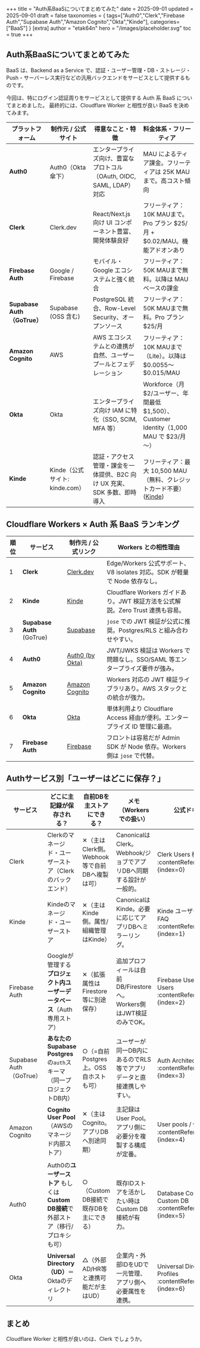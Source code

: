 +++
title = "Auth系BaaSについてまとめてみた"
date = 2025-09-01
updated = 2025-09-01
draft = false
taxonomies = { tags=["Auth0","Clerk","Firebase Auth","Supabase Auth","Amazon Cognito","Okta","Kinde"], categories=["BaaS"] }
[extra]
author = "etak64n"
hero = "/images/placeholder.svg"
toc = true
+++

## Auth系BaaSについてまとめてみた
BaaS は、Backend as a Service で、認証・ユーザー管理・DB・ストレージ・Push・サーバーレス実行などの汎用バックエンドをサービスとして提供するものです。

今回は、特にログイン認証周りをサービスとして提供する Auth 系 BaaS についてまとめました。
最終的には、Cloudflare Worker と相性が良い BaaS を決めてみます。

| プラットフォーム                  | 制作元 / 公式サイト             | 得意なこと・特徴                                       | 料金体系・フリーティア                                                               |
| ------------------------- | ----------------------- | ---------------------------------------------- | ------------------------------------------------------------------------- |
| **Auth0**                 | Auth0（Okta 傘下）          | エンタープライズ向け、豊富なプロトコル（OAuth, OIDC, SAML, LDAP）対応 | MAU によるティア課金。フリーティアは 25K MAU まで。高コスト傾向                                    |
| **Clerk**                 | Clerk.dev               | React/Next.js 向け UI コンポーネント豊富、開発体験良好           | フリーティア：10K MAUまで。Pro プラン \$25/月 + \$0.02/MAU。機能アドオンあり                     |
| **Firebase Auth**         | Google / Firebase       | モバイル・Google エコシステムと強く統合                        | フリーティア：50K MAUまで無料。以降は MAU ベースの課金                                         |
| **Supabase Auth（GoTrue）** | Supabase (OSS 含む)       | PostgreSQL 統合、Row-Level Security、オープンソース       | フリーティア：50K MAUまで無料。Pro プラン \$25/月                                         |
| **Amazon Cognito**        | AWS                     | AWS エコシステムとの連携が自然、ユーザープールとフェデレーション             | フリーティア：10K MAUまで（Lite）。以降は \$0.0055〜\$0.015/MAU                           |
| **Okta**                  | Okta                    | エンタープライズ向け IAM に特化（SSO, SCIM, MFA 等）           | Workforce（月 \$2/ユーザー、年間最低 \$1,500）、Customer Identity（1,000 MAU で \$23/月～） |
| **Kinde**                 | Kinde（公式サイト: kinde.com） | 認証・アクセス管理・課金を一体提供、B2C 向け UX 充実、SDK 多数、即時導入     | フリーティア：最大 10,500 MAU（無料、クレジットカード不要）([Kinde][1])                           |

[1]: https://kinde.com/?utm_source=chatgpt.com "Kinde Auth, billing and access management for modern SaaS ..."

## Cloudflare Workers × Auth 系 BaaS ランキング

| 順位 | サービス        | 制作元 / 公式リンク                     | Workers との相性理由 |
|------|-----------------|------------------------------------------|-----------------------|
| 1    | **Clerk**       | [Clerk.dev](https://clerk.com)           | Edge/Workers 公式サポート、V8 isolates 対応。SDK が軽量で Node 依存なし。 |
| 2    | **Kinde**       | [Kinde](https://kinde.com)               | Cloudflare Workers ガイドあり。JWT 検証方法を公式解説。Zero Trust 連携も容易。 |
| 3    | **Supabase Auth** (GoTrue) | [Supabase](https://supabase.com) | `jose` での JWT 検証が公式に推奨。Postgres/RLS と組み合わせやすい。 |
| 4    | **Auth0**       | [Auth0 (by Okta)](https://auth0.com)     | JWT/JWKS 検証は Workers で問題なし。SSO/SAML 等エンタープライズ要件が強み。 |
| 5    | **Amazon Cognito** | [Amazon Cognito](https://aws.amazon.com/cognito/) | Workers 対応の JWT 検証ライブラリあり。AWS スタックとの統合が強力。 |
| 6    | **Okta**        | [Okta](https://okta.com)                 | 単体利用より Cloudflare Access 経由が便利。エンタープライズ ID 管理に最適。 |
| 7    | **Firebase Auth** | [Firebase](https://firebase.google.com) | フロントは容易だが Admin SDK が Node 依存。Workers 側は `jose` で代替。 |

## Authサービス別「ユーザーはどこに保存？」

| サービス | どこに主記録が保存される？ | 自前DBを主ストアにできる？ | メモ（Workersでの扱い） | 公式ドキュメント |
|---|---|---|---|---|
| Clerk | Clerkのマネージド・ユーザーストア（Clerkのバックエンド） | ✕（主はClerk側。Webhook等で自前DBへ複製は可） | CanonicalはClerk。Webhook/ジョブでアプリDBへ同期する設計が一般的。 | Clerk Users 概要 :contentReference[oaicite:0]{index=0} |
| Kinde | Kindeのマネージド・ユーザーストア | ✕（主はKinde側。属性/組織管理はKinde） | CanonicalはKinde。必要に応じてアプリDBへミラーリング。 | Kinde ユーザー管理概要 / FAQ :contentReference[oaicite:1]{index=1} |
| Firebase Auth | Googleが管理する**プロジェクト内ユーザーデータベース**（Auth専用ストア） | ✕（拡張属性はFirestore等に別途保存） | 追加プロフィールは自前DB/Firestoreへ。Workers側はJWT検証のみでOK。 | Firebase Users / Manage Users :contentReference[oaicite:2]{index=2} |
| Supabase Auth（GoTrue） | **あなたのSupabase Postgres**の`auth`スキーマ（同一プロジェクトDB内） | ○（=自前Postgres上。OSS自ホストも可） | ユーザーが同一DB内にあるのでRLS等でアプリデータと直接連携しやすい。 | Auth Architecture / Users :contentReference[oaicite:3]{index=3} |
| Amazon Cognito | **Cognito User Pool**（AWSのマネージド内部ストア） | ✕（主はCognito。アプリDBへ別途同期） | 主記録はUser Pool。アプリ側に必要分を複製する構成が定番。 | User pools / 保存先の説明 :contentReference[oaicite:4]{index=4} |
| Auth0 | Auth0の**ユーザーストア** もしくは **Custom DB接続**で外部ストア（移行/プロキシも可） | ○（Custom DB接続で既存DBを主にできる） | 既存IDストアを活かしたい時はCustom DB接続が有力。 | Database Connections / Custom DB :contentReference[oaicite:5]{index=5} |
| Okta | **Universal Directory（UD）**＝Oktaのディレクトリ | △（外部AD/HR等と連携可能だが主はUD） | 企業内・外部IDをUDで一元管理、アプリ側へ必要属性を連携。 | Universal Directory / User Profiles :contentReference[oaicite:6]{index=6} |

## まとめ
Cloudflare Worker と相性が良いのは、Clerk でしょうか。